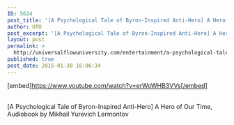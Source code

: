 ```yaml
---
ID: 5624
post_title: '[A Psychological Tale of Byron-Inspired Anti-Hero] A Hero of Our Time, Audiobook'
author: UfU
post_excerpt: '[A Psychological Tale of Byron-Inspired Anti-Hero] A Hero of Our Time, Audiobook by Mikhail Yurevich Lermontov'
layout: post
permalink: >
  http://universalflowuniversity.com/entertainment/a-psychological-tale-of-byron-inspired-anti-hero-a-hero-of-our-time-audiobook/
published: true
post_date: 2015-01-30 16:06:34
---
```

[embed]https://www.youtube.com/watch?v=erWoWHB3VVs[/embed]</br></br>
<p>[A Psychological Tale of Byron-Inspired Anti-Hero] A Hero of Our Time, Audiobook by Mikhail Yurevich Lermontov</p>